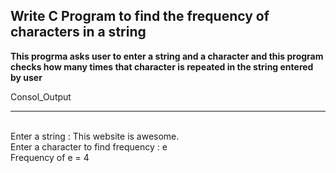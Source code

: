## **Write C Program to find the frequency of characters in a string**

**This progrma asks user to enter a string and a character and this program checks how many times that character is repeated in the string entered by user**

Consol_Output

---
<br>Enter a string : This website is awesome.
<br>Enter a character to find frequency : e
<br>Frequency of e = 4